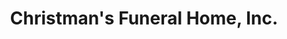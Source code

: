 ---
title: "Christman's Funeral Home, Inc."
url: /lebanon/christmans-funeral-home-inc/
shop: funeral directors
---